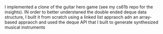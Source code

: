I implemented a clone of the guitar hero game (see my cs61b repo for the insights). IN order to better understaned the double ended deque data structure, I built it from scratch using a linked list appraoch adn an array-based appraoch and used the deque API that I built to generate synthesized musical instruments
